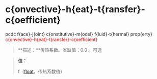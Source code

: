 # c{onvective}-h{eat}-t{ransfer}-c{oefficient}
pcdc f{ace}-j{oint} c{onstitutive}-m{odel} f{luid}-t{hermal} prop{erty} <span style='color: red;'>c{onvective}-h{eat}-t{ransfer}-c{oefficient}</span>
> **描述：**传热系数。省缺值：0.0
。可选

> 
> **值：**
> 
> f（[float](数据类型/float/)，传热系数值）

